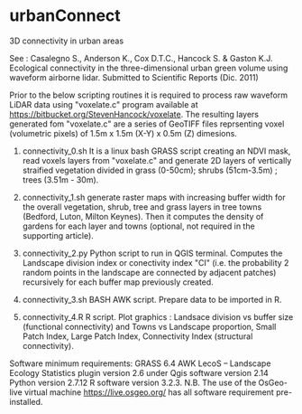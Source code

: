 # urbanConnect
3D connectivity in urban areas

See : Casalegno S., Anderson K., Cox D.T.C., Hancock S. & Gaston K.J. Ecological connectivity in the three-dimensional urban green volume using waveform airborne lidar. Submitted to Scientific Reports (Dic. 2011)

Prior to the below scripting routines it is required to process raw waveform LiDAR data using "voxelate.c" program available at https://bitbucket.org/StevenHancock/voxelate. The resulting layers generated fom "voxelate.c" are a series of GeoTIFF files reprsenting voxel (volumetric pixels) of 1.5m x 1.5m (X-Y) x 0.5m (Z) dimesions.

1. connectivity_0.sh It is a linux bash GRASS script creating an NDVI mask, read voxels layers from "voxelate.c" and generate 2D layers of vertically straified vegetation divided in grass (0-50cm); shrubs (51cm-3.5m) ; trees (3.51m - 30m). 

2. connectivity_1.sh generate raster maps with increasing buffer width for the overall vegetation, shrub, tree and grass layers in tree towns (Bedford, Luton, Milton Keynes). Then it computes the density of gardens for each layer and towns (optional, not required in the supporting article).

3. connectivity_2.py Python script to run in QGIS terminal. Computes the Landscape division index or conectivity index "CI" (i.e. the probability 2 random points in the landscape are connected by adjacent patches) recursively for each buffer map previously created.

4. connectivity_3.sh BASH AWK script. Prepare data to be imported in R.

5. connectivity_4.R R script. Plot graphics : Landsace division vs buffer size (functional connectivity) and Towns vs Landscape proportion, Small Patch Index, Large Patch Index, Connectivity Index (structural connectivity).

Software minimum requirements:
GRASS 6.4
AWK
LecoS – Landscape Ecology Statistics plugin version 2.6 under Qgis software version 2.14
Python version 2.7.12
R software version 3.2.3.
N.B. The use of the OsGeo-live virtual machine https://live.osgeo.org/ has all software requirement pre-installed.
